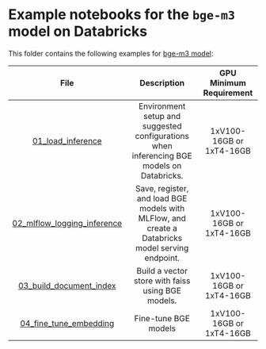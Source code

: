 <!---
Copyright (C) 2024 Databricks, Inc.

Licensed under the Apache License, Version 2.0 (the "License");
you may not use this file except in compliance with the License.
You may obtain a copy of the License at

    http://www.apache.org/licenses/LICENSE-2.0

Unless required by applicable law or agreed to in writing, software
distributed under the License is distributed on an "AS IS" BASIS,
WITHOUT WARRANTIES OR CONDITIONS OF ANY KIND, either express or implied.
See the License for the specific language governing permissions and
limitations under the License.
-->

# Example notebooks for the `bge-m3` model on Databricks
This folder contains the following examples for [bge-m3 model](https://huggingface.co/BAAI/bge-m3): 

<!---
<style>
table th:first-of-type {
    width: 10%;
}
table th:nth-of-type(2) {
    width: 30%;
}
table th:nth-of-type(3) {
    width: 30%;
}
table th:nth-of-type(4) {
    width: 30%;
}
</style>
-->

|                           **File**                            |                                         **Description**                                          |    **GPU Minimum Requirement**     |
|:-------------------------------------------------------------:|:------------------------------------------------------------------------------------------------:|:----------------------------------:|
|           [01_load_inference](01_load_inference.py)           |    Environment setup and suggested configurations when inferencing BGE models on Databricks.     |            1xV100-16GB or 1xT4-16GB   |
| [02_mlflow_logging_inference](02_mlflow_logging_inference.py) | Save, register, and load BGE models with MLFlow, and create a Databricks model serving endpoint. |            1xV100-16GB or 1xT4-16GB   |
|     [03_build_document_index](03_build_document_index.py)     |                        Build a vector store with faiss using BGE models.                         |            1xV100-16GB or 1xT4-16GB   |
|      [04_fine_tune_embedding](04_fine_tune_embedding.py)      |                                       Fine-tune BGE models                                       |            1xV100-16GB or 1xT4-16GB   |